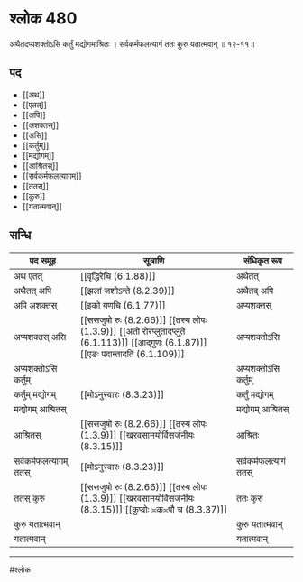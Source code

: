 # श्लोक 480

अथैतदप्यशक्तोऽसि कर्तुं मद्योगमाश्रितः ।
सर्वकर्मफलत्यागं ततः कुरु यतात्मवान् ॥ १२-११॥


## पद 

- [[अथ]]
- [[एतत्]]
- [[अपि]]
- [[अशक्तस्]]
- [[असि]]
- [[कर्तुम्]]
- [[मद्योगम्]]
- [[आश्रितस्]]
- [[सर्वकर्मफलत्यागम्]]
- [[ततस्]]
- [[कुरु]]
- [[यतात्मवान्]]

## सन्धि

| पद समूह | सूत्राणि | संधिकृत रूप |
| ----- | ----- | ----- |
| अथ एतत् |  [[वृद्धिरेचि (6.1.88)]] | अथैतत् |
| अथैतत् अपि |  [[झलां जशोऽन्ते (8.2.39)]] | अथैतद् अपि |
| अपि अशक्तस् |  [[इको यणचि (6.1.77)]] | अप्यशक्तस् |
| अप्यशक्तस् असि |  [[ससजुषो रुः (8.2.66)]] [[तस्य लोपः (1.3.9)]] [[अतो रोरप्लुतादप्लुते (6.1.113)]] [[आद्गुणः (6.1.87)]] [[एङः पदान्तादति (6.1.109)]] | अप्यशक्तोऽसि |
| अप्यशक्तोऽसि कर्तुम् |  | अप्यशक्तोऽसि कर्तुम् |
| कर्तुम् मद्योगम् |  [[मोऽनुस्वारः (8.3.23)]] | कर्तुं मद्योगम् |
| मद्योगम् आश्रितस् |  | मद्योगम् आश्रितस् |
| आश्रितस् |  [[ससजुषो रुः (8.2.66)]] [[तस्य लोपः (1.3.9)]] [[खरवसानयोर्विसर्जनीयः (8.3.15)]] | आश्रितः |
| सर्वकर्मफलत्यागम् ततस् |  [[मोऽनुस्वारः (8.3.23)]] | सर्वकर्मफलत्यागं ततस् |
| ततस् कुरु |  [[ससजुषो रुः (8.2.66)]] [[तस्य लोपः (1.3.9)]] [[खरवसानयोर्विसर्जनीयः (8.3.15)]] [[कुप्वोः ≍क≍पौ च (8.3.37)]] | ततः कुरु |
| कुरु यतात्मवान् |  | कुरु यतात्मवान् |
| यतात्मवान् |  | यतात्मवान् |


---

#श्लोक